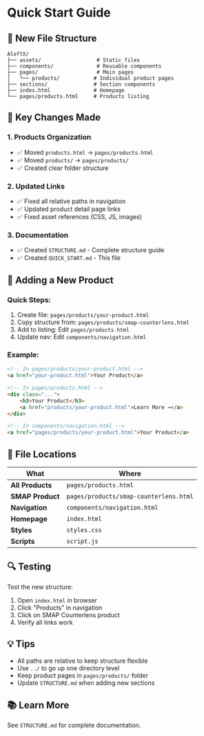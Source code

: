 # Quick Start Guide

## 📁 New File Structure

```
AloftX/
├── assets/                  # Static files
├── components/              # Reusable components
├── pages/                   # Main pages
│   └── products/           # Individual product pages
├── sections/               # Section components
├── index.html              # Homepage
└── pages/products.html     # Products listing
```

## 🚀 Key Changes Made

### 1. Products Organization
- ✅ Moved `products.html` → `pages/products.html`
- ✅ Moved `products/` → `pages/products/`
- ✅ Created clear folder structure

### 2. Updated Links
- ✅ Fixed all relative paths in navigation
- ✅ Updated product detail page links
- ✅ Fixed asset references (CSS, JS, images)

### 3. Documentation
- ✅ Created `STRUCTURE.md` - Complete structure guide
- ✅ Created `QUICK_START.md` - This file

## 📝 Adding a New Product

### Quick Steps:
1. Create file: `pages/products/your-product.html`
2. Copy structure from: `pages/products/smap-counterlens.html`
3. Add to listing: Edit `pages/products.html`
4. Update nav: Edit `components/navigation.html`

### Example:
```html
<!-- In pages/products/your-product.html -->
<a href="your-product.html">Your Product</a>

<!-- In pages/products.html -->
<div class="...">
    <h3>Your Product</h3>
    <a href="products/your-product.html">Learn More →</a>
</div>

<!-- In components/navigation.html -->
<a href="pages/products/your-product.html">Your Product</a>
```

## 🎯 File Locations

| What | Where |
|------|-------|
| **All Products** | `pages/products.html` |
| **SMAP Product** | `pages/products/smap-counterlens.html` |
| **Navigation** | `components/navigation.html` |
| **Homepage** | `index.html` |
| **Styles** | `styles.css` |
| **Scripts** | `script.js` |

## 🔍 Testing

Test the new structure:
1. Open `index.html` in browser
2. Click "Products" in navigation
3. Click on SMAP Counterlens product
4. Verify all links work

## 💡 Tips

- All paths are relative to keep structure flexible
- Use `../` to go up one directory level
- Keep product pages in `pages/products/` folder
- Update `STRUCTURE.md` when adding new sections

## 📚 Learn More

See `STRUCTURE.md` for complete documentation.
